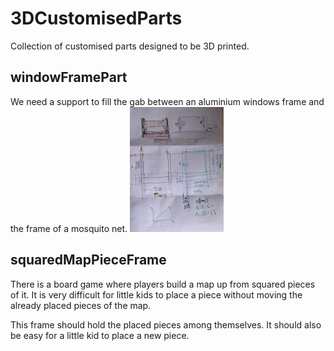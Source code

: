 # 3DCustomisedParts
Collection of customised parts designed to be 3D printed.

## windowFramePart
We need a support to fill the gab between an aluminium windows frame and the frame of a mosquito net.
<img src="https://raw.githubusercontent.com/AngelaFabregues/3DCustomisedParts/master/windowFramePart/draft.jpg" height="200">

## squaredMapPieceFrame
There is a board game where players build a map up from squared pieces of it. It is very difficult for little kids to place a piece without moving the already placed pieces of the map.

This frame should hold the placed pieces among themselves. It should also be easy for a little kid to place a new piece.
